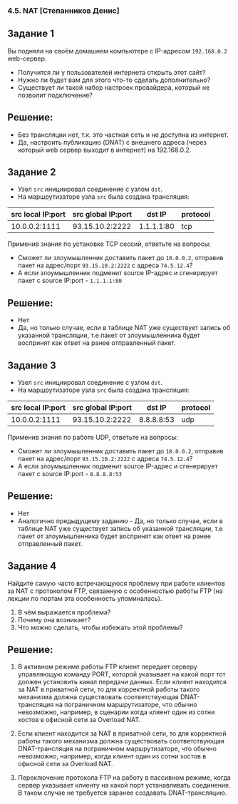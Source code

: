 ### 4.5. NAT [Степанников Денис]
## Задание 1
Вы подняли на своём домашнем компьютере с IP-адресом `192.168.0.2` web-сервер.

* Получится ли у пользователей интернета открыть этот сайт?
* Нужно ли будет вам для этого что-то сделать дополнительно?
* Существует ли такой набор настроек провайдера, который не позволит подключение?
 
## Решение:
* Без трансляции нет, т.к. это частная сеть и не доступна из интернет.
* Да, настроить публикацию (DNAT) с внешнего адреса (через который web сервер выходит в интернет) на 192.168.0.2.


## Задание 2
- Узел `src` инициировал соединение с узлом `dst`.
- На маршрутизаторе узла `src` была создана трансляция:


| src local IP:port | src global IP:port | dst IP | protocol
| -------- | -------- | -------- | -------- |
| 10.0.0.2:1111     | 93.15.10.2:2222     | 1.1.1.1:80     |tcp|

Применив знания по установке TCP сессий, ответьте на вопросы:
* Сможет ли злоумышленник доставить пакет до `10.0.0.2`, отправив пакет на адрес/порт `93.15.10.2:2222` с адреса `74.5.12.4`?
* А если злоумышленник подменит source IP-адрес и сгенерирует пакет с source IP:port - `1.1.1.1:80`

## Решение:
* Нет
* Да, но только случае, если в таблице NAT уже существует запись об указанной трансляции, т.е пакет от злоумышленника будет воспринят как ответ на ранее отправленный пакет.


## Задание 3
- Узел `src` инициировал соединение с узлом `dst`.
- На маршрутизаторе узла `src` была создана трансляция:


| src local IP:port | src global IP:port | dst IP | protocol
| -------- | -------- | -------- | -------- |
| 10.0.0.2:1111     | 93.15.10.2:2222     | 8.8.8.8:53     |udp|

Применив знания по работе UDP, ответьте на вопросы:
* Сможет ли злоумышленник доставить пакет до `10.0.0.2`, отправив пакет на адрес/порт `93.15.10.2:2222` с адреса `74.5.12.4`?
* А если злоумышленник подменит source IP-адрес и сгенерирует пакет с source IP:port - `8.8.8.8:53`

## Решение:
* Нет
* Аналогично предыдущему заданию - Да, но только случае, если в таблице NAT уже существует запись об указанной трансляции, т.е пакет от злоумышленника будет воспринят как ответ на ранее отправленный пакет.


## Задание 4
Найдите самую часто встречающуюся проблему при работе клиентов за NAT с протоколом FTP, связанную с особенностью работы FTP (на лекции по портам эта особенность упоминалась).

1. В чём выражается проблема?
2. Почему она возникает?
3. Что можно сделать, чтобы избежать этой проблемы?


## Решение:
1. В активном режиме работы FTP клиент передает серверу управляющую команду PORT, которой указывает на какой порт тот должен установить канал передачи данных. 
Если клиент находится за NAT в приватной сети, то для корректной работы такого механизма должна существовать соответствующая DNAT-трансляция на пограничном маршрутизаторе, 
что обычно невозможно, например, в сценарии когда клиент один из сотни хостов в офисной сети за Overload NAT.

2. Если клиент находится за NAT в приватной сети, то для корректной работы такого механизма должна существовать соответствующая DNAT-трансляция на пограничном маршрутизаторе, 
что обычно невозможно, например, когда клиент один из сотни хостов в офисной сети за Overload NAT.

3. Переключение протокола FTP на работу в пассивном режиме, когда сервер указывает клиенту на какой порт устанавливать соединение. В таком случае не требуется заранее создавать DNAT-трансляцию.
